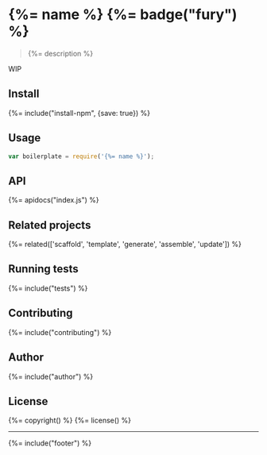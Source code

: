# {%= name %} {%= badge("fury") %}

> {%= description %}

WIP

## Install
{%= include("install-npm", {save: true}) %}

## Usage

```js
var boilerplate = require('{%= name %}');
```

## API
{%= apidocs("index.js") %}

## Related projects
{%= related(['scaffold', 'template', 'generate', 'assemble', 'update']) %}  

## Running tests
{%= include("tests") %}

## Contributing
{%= include("contributing") %}

## Author
{%= include("author") %}

## License
{%= copyright() %}
{%= license() %}

***

{%= include("footer") %}
